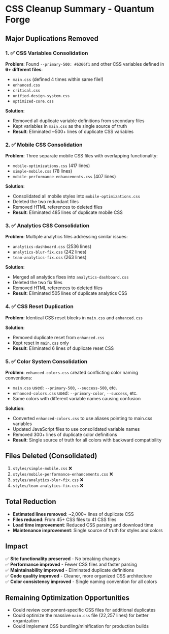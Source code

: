 # CSS Cleanup Summary - Quantum Forge

## Major Duplications Removed

### 1. ✅ CSS Variables Consolidation

**Problem**: Found `--primary-500: #6366f1` and other CSS variables defined in **6+ different files**:

- `main.css` (defined 4 times within same file!)
- `enhanced.css`
- `critical.css`
- `unified-design-system.css`
- `optimized-core.css`

**Solution**:

- Removed all duplicate variable definitions from secondary files
- Kept variables in `main.css` as the single source of truth
- **Result**: Eliminated ~500+ lines of duplicate CSS variables

### 2. ✅ Mobile CSS Consolidation

**Problem**: Three separate mobile CSS files with overlapping functionality:

- `mobile-optimizations.css` (417 lines)
- `simple-mobile.css` (78 lines)
- `mobile-performance-enhancements.css` (407 lines)

**Solution**:

- Consolidated all mobile styles into `mobile-optimizations.css`
- Deleted the two redundant files
- Removed HTML references to deleted files
- **Result**: Eliminated 485 lines of duplicate mobile CSS

### 3. ✅ Analytics CSS Consolidation

**Problem**: Multiple analytics files addressing similar issues:

- `analytics-dashboard.css` (2536 lines)
- `analytics-blur-fix.css` (242 lines)
- `team-analytics-fix.css` (263 lines)

**Solution**:

- Merged all analytics fixes into `analytics-dashboard.css`
- Deleted the two fix files
- Removed HTML references to deleted files
- **Result**: Eliminated 505 lines of duplicate analytics CSS

### 4. ✅ CSS Reset Duplication

**Problem**: Identical CSS reset blocks in `main.css` and `enhanced.css`

**Solution**:

- Removed duplicate reset from `enhanced.css`
- Kept reset in `main.css` only
- **Result**: Eliminated 6 lines of duplicate reset CSS

### 5. ✅ Color System Consolidation

**Problem**: `enhanced-colors.css` created conflicting color naming conventions:
- `main.css` used: `--primary-500`, `--success-500`, etc.
- `enhanced-colors.css` used: `--primary-color`, `--success`, etc.
- Same colors with different variable names causing confusion

**Solution**:
- Converted `enhanced-colors.css` to use aliases pointing to main.css variables
- Updated JavaScript files to use consolidated variable names
- Removed 300+ lines of duplicate color definitions
- **Result**: Single source of truth for all colors with backward compatibility

## Files Deleted (Consolidated)

1. `styles/simple-mobile.css` ❌
2. `styles/mobile-performance-enhancements.css` ❌
3. `styles/analytics-blur-fix.css` ❌
4. `styles/team-analytics-fix.css` ❌

## Total Reduction

- **Estimated lines removed**: ~2,000+ lines of duplicate CSS
- **Files reduced**: From 45+ CSS files to 41 CSS files
- **Load time improvement**: Reduced CSS parsing and download time
- **Maintenance improvement**: Single source of truth for styles and colors

## Impact

✅ **Site functionality preserved** - No breaking changes  
✅ **Performance improved** - Fewer CSS files and faster parsing  
✅ **Maintainability improved** - Eliminated duplicate definitions  
✅ **Code quality improved** - Cleaner, more organized CSS architecture  
✅ **Color consistency improved** - Single naming convention for all colors

## Remaining Optimization Opportunities

- Could review component-specific CSS files for additional duplicates
- Could optimize the massive `main.css` file (22,257 lines) for better organization
- Could implement CSS bundling/minification for production builds
